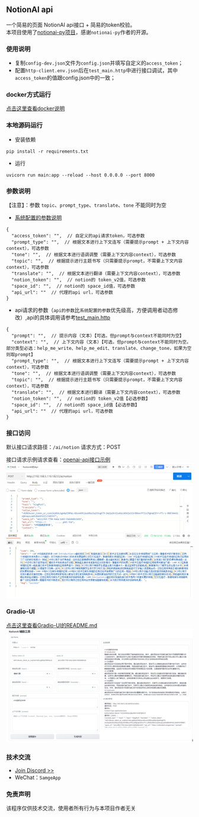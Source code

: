 ## NotionAI api
一个简易的页面 NotionAI api接口 + 简易的token校验。<br>
本项目使用了[notionai-py项目](https://github.com/Vaayne/notionai-py)，感谢`notionai-py`作者的开源。


### 使用说明
- 复制`config-dev.json`文件为`config.json`并填写自定义的`access_token`；
- 配置`http-client.env.json`后在`test_main.http`中进行接口调试，其中`access_token`的值跟config.json中的一致；

### docker方式运行

[点击这里查看docker说明](docker/README.md)


### 本地源码运行

- 安装依赖
```shell
pip install -r requirements.txt
```

- 运行
```shell
uvicorn run main:app --reload --host 0.0.0.0 --port 8000
```


### 参数说明
【注意】：参数 `topic`、`prompt_type`、`translate`、`tone` 不能同时为空

- [系统配置的参数说明](config-dev.json)
```text
{
  "access_token": "",  // 自定义的api请求token，可选参数
  "prompt_type": "",  // 根据文本进行上下文连写（需要提示prompt + 上下文内容context），可选参数
  "tone": "",  // 根据文本进行语调调整（需要上下文内容context），可选参数
  "topic": "",  // 根据提示进行主题书写（只需要提示prompt，不需要上下文内容context），可选参数
  "translate": "",  // 根据文本进行翻译（需要上下文内容context），可选参数
  "notion_token": "",  // notion的 token_v2值，可选参数
  "space_id": "",  // notion的 space_id值，可选参数
  "api_url": ""  // 代理的api url，可选参数
}
```


- api请求的参数（`api的参数`比`系统配置的参数`优先级高，方便调用者动态修改）,api的具体调用请参考[test_main.http](test_main.http)
```text
{
  "prompt": "",  // 提示内容（文本）【可选，但prompt与context不能同时为空】
  "context": "",  // 上下文内容（文本）【可选，但prompt与context不能同时为空。部分类型必选：help_me_write、help_me_edit、translate、change_tone，如果为空则取prompt】
  "prompt_type": "",  // 根据文本进行上下文连写（需要提示prompt + 上下文内容context），可选参数
  "tone": "",  // 根据文本进行语调调整（需要上下文内容context），可选参数
  "topic": "",  // 根据提示进行主题书写（只需要提示prompt，不需要上下文内容context），可选参数
  "translate": "",  // 根据文本进行翻译（需要上下文内容context），可选参数
  "notion_token": "",  // notion的 token_v2值【必选参数】
  "space_id": "",  // notion的 space_id值【必选参数】
  "api_url": ""  // 代理的api url，可选参数
}
```

### 接口访问
默认接口请求路径：`/ai/notion`
请求方式：POST

接口请求示例请求查看：[openai-api接口示例](https://console-docs.apipost.cn/preview/c31f8e11d6996f27/9832b4a0bb359b4e)
![notionai-api-接口请求示例](/screenshots/notionai-api-demo.png)


### Gradio-UI
[点击这里查看Gradio-UI的README.md](gradio_ui/README.md)
![gradio_ui](/screenshots/gradio-ui.png)


### 技术交流
- [Join Discord >>](https://discord.com/invite/eRuSqve8CE)
- WeChat：`SamgeApp`


### 免责声明
该程序仅供技术交流，使用者所有行为与本项目作者无关
